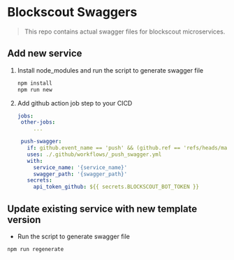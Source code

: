 # Blockscout Swaggers

> This repo contains actual swagger files for blockscout microservices.

## Add new service

1. Install node_modules and run the script to generate swagger file

   ```bash
   npm install
   npm run new
   ```
2. Add github action job step to your CICD
   
    ```yaml
    jobs:
     other-jobs:
         ... 

     push-swagger:
       if: github.event_name == 'push' && (github.ref == 'refs/heads/main' || startsWith(github.ref, 'refs/tags'))
       uses: ./.github/workflows/_push_swagger.yml
       with:
         service_name: '{service_name}'
         swagger_path: '{swagger_path}'
       secrets:
         api_token_github: ${{ secrets.BLOCKSCOUT_BOT_TOKEN }}
    ```


## Update existing service with new template version

* Run the script to generate swagger file

```bash
npm run regenerate
```


